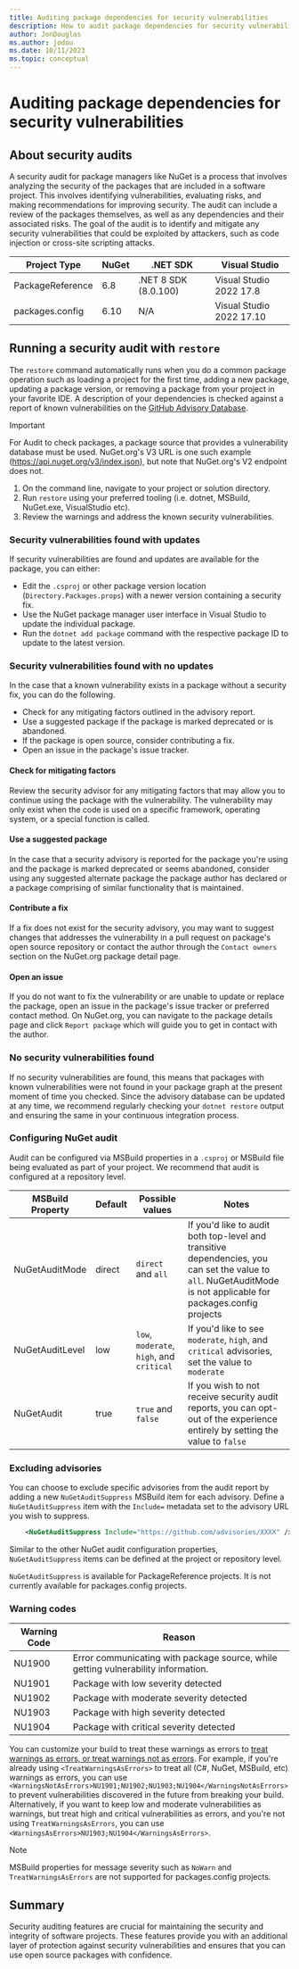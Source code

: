 ```yaml
---
title: Auditing package dependencies for security vulnerabilities
description: How to audit package dependencies for security vulnerabilities and acting on security audit reports.
author: JonDouglas
ms.author: jodou
ms.date: 10/11/2023
ms.topic: conceptual
---
```


# Auditing package dependencies for security vulnerabilities

## About security audits

A security audit for package managers like NuGet is a process that involves analyzing the security of the packages that are included in a software project.
This involves identifying vulnerabilities, evaluating risks, and making recommendations for improving security.
The audit can include a review of the packages themselves, as well as any dependencies and their associated risks.
The goal of the audit is to identify and mitigate any security vulnerabilities that could be exploited by attackers, such as code injection or cross-site scripting attacks.

| Project Type | NuGet | .NET SDK | Visual Studio |
|--------------|-------|----------|---------------|
| PackageReference | 6.8 |  .NET 8 SDK (8.0.100) | Visual Studio 2022 17.8 |
| packages.config | 6.10 | N/A | Visual Studio 2022 17.10 |

## Running a security audit with `restore`

The `restore` command automatically runs when you do a common package operation such as loading a project for the first time, adding a new package, updating a package version, or removing a package from your project in your favorite IDE.
A description of your dependencies is checked against a report of known vulnerabilities on the [GitHub Advisory Database](https://github.com/advisories?query=type%3Areviewed+ecosystem%3Anuget).

> [!IMPORTANT]
> For Audit to check packages, a package source that provides a vulnerability database must be used.
> NuGet.org's V3 URL is one such example (https://api.nuget.org/v3/index.json), but note that NuGet.org's V2 endpoint does not.

1. On the command line, navigate to your project or solution directory.
1. Run `restore` using your preferred tooling (i.e. dotnet, MSBuild, NuGet.exe, VisualStudio etc).
1. Review the warnings and address the known security vulnerabilities.

### Security vulnerabilities found with updates

If security vulnerabilities are found and updates are available for the package, you can either:

- Edit the `.csproj` or other package version location (`Directory.Packages.props`) with a newer version containing a security fix.
- Use the NuGet package manager user interface in Visual Studio to update the individual package.
- Run the `dotnet add package` command with the respective package ID to update to the latest version.

### Security vulnerabilities found with no updates

In the case that a known vulnerability exists in a package without a security fix, you can do the following.

- Check for any mitigating factors outlined in the advisory report.
- Use a suggested package if the package is marked deprecated or is abandoned.
- If the package is open source, consider contributing a fix.
- Open an issue in the package's issue tracker.

#### Check for mitigating factors

Review the security advisor for any mitigating factors that may allow you to continue using the package with the vulnerability.
The vulnerability may only exist when the code is used on a specific framework, operating system, or a special function is called.

#### Use a suggested package

In the case that a security advisory is reported for the package you're using and the package is marked deprecated or seems abandoned, consider using any suggested alternate package the package author has declared or a package comprising of similar functionality that is maintained.

#### Contribute a fix

If a fix does not exist for the security advisory, you may want to suggest changes that addresses the vulnerability in a pull request on package's open source repository or contact the author through the `Contact owners` section on the NuGet.org package detail page.

#### Open an issue

If you do not want to fix the vulnerability or are unable to update or replace the package, open an issue in the package's issue tracker or preferred contact method.
On NuGet.org, you can navigate to the package details page and click `Report package` which will guide you to get in contact with the author.

### No security vulnerabilities found

If no security vulnerabilities are found, this means that packages with known vulnerabilities were not found in your package graph at the present moment of time you checked.
Since the advisory database can be updated at any time, we recommend regularly checking your `dotnet restore` output and ensuring the same in your continuous integration process.

### Configuring NuGet audit

Audit can be configured via MSBuild properties in a `.csproj` or MSBuild file being evaluated as part of your project.
We recommend that audit is configured at a repository level.

| MSBuild Property | Default | Possible values | Notes |
|------------------|---------|-----------------|-------|
| NuGetAuditMode | direct | `direct` and `all` | If you'd like to audit both top-level and transitive dependencies, you can set the value to `all`. NuGetAuditMode is not applicable for packages.config projects |
| NuGetAuditLevel | low | `low`, `moderate`, `high`, and `critical` | If you'd like to see `moderate`, `high`, and `critical` advisories, set the value to `moderate` |
| NuGetAudit | true | `true` and `false` | If you wish to not receive security audit reports, you can opt-out of the experience entirely by setting the value to `false` |

### Excluding advisories

You can choose to exclude specific advisories from the audit report by adding a new `NuGetAuditSuppress` MSBuild item for each advisory. Define a `NuGetAuditSuppress` item with the `Include=` metadata set to the advisory URL you wish to suppress.

```xml
    <NuGetAuditSuppress Include="https://github.com/advisories/XXXX" />
```

Similar to the other NuGet audit configuration properties, `NuGetAuditSuppress` items can be defined at the project or repository level.

`NuGetAuditSuppress` is available for PackageReference projects. It is not currently available for packages.config projects.

### Warning codes

| Warning Code | Reason |
|--------------|----------|
| NU1900 | Error communicating with package source, while getting vulnerability information. |
| NU1901 | Package with low severity detected |
| NU1902 | Package with moderate severity detected |
| NU1903 | Package with high severity detected |
| NU1904 | Package with critical severity detected |

You can customize your build to treat these warnings as errors to [treat warnings as errors, or treat warnings not as errors](/dotnet/csharp/language-reference/compiler-options/errors-warnings#warningsaserrors-and-warningsnotaserrors).
For example, if you're already using `<TreatWarningsAsErrors>` to treat all (C#, NuGet, MSBuild, etc) warnings as errors, you can use `<WarningsNotAsErrors>NU1901;NU1902;NU1903;NU1904</WarningsNotAsErrors>` to prevent vulnerabilities discovered in the future from breaking your build.
Alternatively, if you want to keep low and moderate vulnerabilities as warnings, but treat high and critical vulnerabilities as errors, and you're not using `TreatWarningsAsErrors`, you can use `<WarningsAsErrors>NU1903;NU1904</WarningsAsErrors>`.

> [!NOTE]
> MSBuild properties for message severity such as `NoWarn` and `TreatWarningsAsErrors` are not supported for packages.config projects.

## Summary

Security auditing features are crucial for maintaining the security and integrity of software projects.
These features provide you with an additional layer of protection against security vulnerabilities and ensures that you can use open source packages with confidence.
